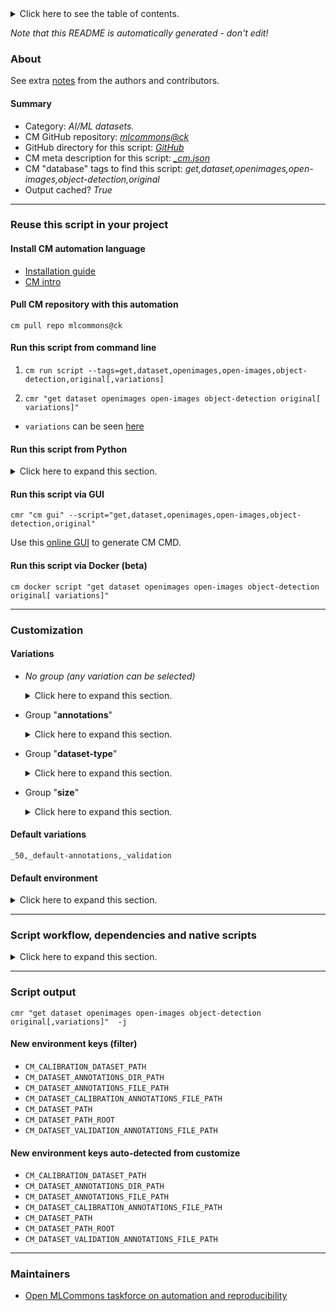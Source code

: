 <details>
<summary>Click here to see the table of contents.</summary>

* [About](#about)
* [Summary](#summary)
* [Reuse this script in your project](#reuse-this-script-in-your-project)
  * [ Install CM automation language](#install-cm-automation-language)
  * [ Check CM script flags](#check-cm-script-flags)
  * [ Run this script from command line](#run-this-script-from-command-line)
  * [ Run this script from Python](#run-this-script-from-python)
  * [ Run this script via GUI](#run-this-script-via-gui)
  * [ Run this script via Docker (beta)](#run-this-script-via-docker-(beta))
* [Customization](#customization)
  * [ Variations](#variations)
  * [ Default environment](#default-environment)
* [Script workflow, dependencies and native scripts](#script-workflow-dependencies-and-native-scripts)
* [Script output](#script-output)
* [New environment keys (filter)](#new-environment-keys-(filter))
* [New environment keys auto-detected from customize](#new-environment-keys-auto-detected-from-customize)
* [Maintainers](#maintainers)

</details>

*Note that this README is automatically generated - don't edit!*

### About


See extra [notes](README-extra.md) from the authors and contributors.

#### Summary

* Category: *AI/ML datasets.*
* CM GitHub repository: *[mlcommons@ck](https://github.com/mlcommons/ck/tree/master/cm-mlops)*
* GitHub directory for this script: *[GitHub](https://github.com/mlcommons/ck/tree/master/cm-mlops/script/get-dataset-openimages)*
* CM meta description for this script: *[_cm.json](_cm.json)*
* CM "database" tags to find this script: *get,dataset,openimages,open-images,object-detection,original*
* Output cached? *True*
___
### Reuse this script in your project

#### Install CM automation language

* [Installation guide](https://github.com/mlcommons/ck/blob/master/docs/installation.md)
* [CM intro](https://doi.org/10.5281/zenodo.8105339)

#### Pull CM repository with this automation

```cm pull repo mlcommons@ck```


#### Run this script from command line

1. `cm run script --tags=get,dataset,openimages,open-images,object-detection,original[,variations] `

2. `cmr "get dataset openimages open-images object-detection original[ variations]" `

* `variations` can be seen [here](#variations)

#### Run this script from Python

<details>
<summary>Click here to expand this section.</summary>

```python

import cmind

r = cmind.access({'action':'run'
                  'automation':'script',
                  'tags':'get,dataset,openimages,open-images,object-detection,original'
                  'out':'con',
                  ...
                  (other input keys for this script)
                  ...
                 })

if r['return']>0:
    print (r['error'])

```

</details>


#### Run this script via GUI

```cmr "cm gui" --script="get,dataset,openimages,open-images,object-detection,original"```

Use this [online GUI](https://cKnowledge.org/cm-gui/?tags=get,dataset,openimages,open-images,object-detection,original) to generate CM CMD.

#### Run this script via Docker (beta)

`cm docker script "get dataset openimages open-images object-detection original[ variations]" `

___
### Customization


#### Variations

  * *No group (any variation can be selected)*
    <details>
    <summary>Click here to expand this section.</summary>

    * `_filter`
      - Workflow:
    * `_filter,calibration`
      - Workflow:
    * `_filter-size.#`
      - Workflow:
    * `_using-fiftyone`
      - Workflow:
        1. ***Read "deps" on other CM scripts***
           * get,generic-python-lib,_fiftyone
             - CM script: [get-generic-python-lib](https://github.com/mlcommons/ck/tree/master/cm-mlops/script/get-generic-python-lib)
           * get,openssl,lib
             - CM script: [get-openssl](https://github.com/mlcommons/ck/tree/master/cm-mlops/script/get-openssl)

    </details>


  * Group "**annotations**"
    <details>
    <summary>Click here to expand this section.</summary>

    * `_custom-annotations`
      - Environment variables:
        - *CM_DATASET_OPENIMAGES_CUSTOM_ANNOTATIONS*: `yes`
      - Workflow:
    * **`_default-annotations`** (default)
      - Environment variables:
        - *CM_DATASET_OPENIMAGES_CUSTOM_ANNOTATIONS*: `no`
      - Workflow:

    </details>


  * Group "**dataset-type**"
    <details>
    <summary>Click here to expand this section.</summary>

    * `_calibration`
      - Environment variables:
        - *CM_DATASET_CALIBRATION*: `yes`
      - Workflow:
        1. ***Read "deps" on other CM scripts***
           * get,openimages,calibration
             * CM names: `--adr.['openimages-calibration']...`
             - CM script: [get-dataset-openimages-calibration](https://github.com/mlcommons/ck/tree/master/cm-mlops/script/get-dataset-openimages-calibration)
    * **`_validation`** (default)
      - Environment variables:
        - *CM_DATASET_CALIBRATION*: `no`
      - Workflow:

    </details>


  * Group "**size**"
    <details>
    <summary>Click here to expand this section.</summary>

    * **`_50`** (default)
      - Environment variables:
        - *CM_DATASET_SIZE*: `50`
      - Workflow:
    * `_500`
      - Environment variables:
        - *CM_DATASET_SIZE*: `500`
      - Workflow:
    * `_full`
      - Environment variables:
        - *CM_DATASET_SIZE*: ``
      - Workflow:
    * `_size.#`
      - Environment variables:
        - *CM_DATASET_SIZE*: `#`
      - Workflow:

    </details>


#### Default variations

`_50,_default-annotations,_validation`
#### Default environment

<details>
<summary>Click here to expand this section.</summary>

These keys can be updated via `--env.KEY=VALUE` or `env` dictionary in `@input.json` or using script flags.

* CM_DATASET_CALIBRATION: `no`

</details>

___
### Script workflow, dependencies and native scripts

<details>
<summary>Click here to expand this section.</summary>

  1. ***Read "deps" on other CM scripts from [meta](https://github.com/mlcommons/ck/tree/master/cm-mlops/script/get-dataset-openimages/_cm.json)***
     * get,sys-utils-cm
       - CM script: [get-sys-utils-cm](https://github.com/mlcommons/ck/tree/master/cm-mlops/script/get-sys-utils-cm)
     * get,python3
       * CM names: `--adr.['python', 'python3']...`
       - CM script: [get-python3](https://github.com/mlcommons/ck/tree/master/cm-mlops/script/get-python3)
     * get,generic-python-lib,_requests
       - CM script: [get-generic-python-lib](https://github.com/mlcommons/ck/tree/master/cm-mlops/script/get-generic-python-lib)
     * mlperf,inference,source
       * CM names: `--adr.['inference-src']...`
       - CM script: [get-mlperf-inference-src](https://github.com/mlcommons/ck/tree/master/cm-mlops/script/get-mlperf-inference-src)
     * get,generic-python-lib,_boto3
       - CM script: [get-generic-python-lib](https://github.com/mlcommons/ck/tree/master/cm-mlops/script/get-generic-python-lib)
     * get,generic-python-lib,_tqdm
       - CM script: [get-generic-python-lib](https://github.com/mlcommons/ck/tree/master/cm-mlops/script/get-generic-python-lib)
     * get,generic-python-lib,_numpy
       - CM script: [get-generic-python-lib](https://github.com/mlcommons/ck/tree/master/cm-mlops/script/get-generic-python-lib)
     * get,generic-python-lib,_opencv-python
       - CM script: [get-generic-python-lib](https://github.com/mlcommons/ck/tree/master/cm-mlops/script/get-generic-python-lib)
     * get,generic-python-lib,_pandas
       - CM script: [get-generic-python-lib](https://github.com/mlcommons/ck/tree/master/cm-mlops/script/get-generic-python-lib)
     * get,generic-python-lib,_pycocotools
       * CM names: `--adr.['pycocotools']...`
       - CM script: [get-generic-python-lib](https://github.com/mlcommons/ck/tree/master/cm-mlops/script/get-generic-python-lib)
  1. ***Run "preprocess" function from [customize.py](https://github.com/mlcommons/ck/tree/master/cm-mlops/script/get-dataset-openimages/customize.py)***
  1. Read "prehook_deps" on other CM scripts from [meta](https://github.com/mlcommons/ck/tree/master/cm-mlops/script/get-dataset-openimages/_cm.json)
  1. ***Run native script if exists***
     * [run.bat](https://github.com/mlcommons/ck/tree/master/cm-mlops/script/get-dataset-openimages/run.bat)
     * [run.sh](https://github.com/mlcommons/ck/tree/master/cm-mlops/script/get-dataset-openimages/run.sh)
  1. ***Read "posthook_deps" on other CM scripts from [meta](https://github.com/mlcommons/ck/tree/master/cm-mlops/script/get-dataset-openimages/_cm.json)***
     * get,openimages,annotations
       * `if (CM_DATASET_OPENIMAGES_CUSTOM_ANNOTATIONS  == yes)`
       - CM script: [get-dataset-openimages-annotations](https://github.com/mlcommons/ck/tree/master/cm-mlops/script/get-dataset-openimages-annotations)
  1. ***Run "postrocess" function from [customize.py](https://github.com/mlcommons/ck/tree/master/cm-mlops/script/get-dataset-openimages/customize.py)***
  1. Read "post_deps" on other CM scripts from [meta](https://github.com/mlcommons/ck/tree/master/cm-mlops/script/get-dataset-openimages/_cm.json)
</details>

___
### Script output
`cmr "get dataset openimages open-images object-detection original[,variations]"  -j`
#### New environment keys (filter)

* `CM_CALIBRATION_DATASET_PATH`
* `CM_DATASET_ANNOTATIONS_DIR_PATH`
* `CM_DATASET_ANNOTATIONS_FILE_PATH`
* `CM_DATASET_CALIBRATION_ANNOTATIONS_FILE_PATH`
* `CM_DATASET_PATH`
* `CM_DATASET_PATH_ROOT`
* `CM_DATASET_VALIDATION_ANNOTATIONS_FILE_PATH`
#### New environment keys auto-detected from customize

* `CM_CALIBRATION_DATASET_PATH`
* `CM_DATASET_ANNOTATIONS_DIR_PATH`
* `CM_DATASET_ANNOTATIONS_FILE_PATH`
* `CM_DATASET_CALIBRATION_ANNOTATIONS_FILE_PATH`
* `CM_DATASET_PATH`
* `CM_DATASET_PATH_ROOT`
* `CM_DATASET_VALIDATION_ANNOTATIONS_FILE_PATH`
___
### Maintainers

* [Open MLCommons taskforce on automation and reproducibility](https://github.com/mlcommons/ck/blob/master/docs/taskforce.md)